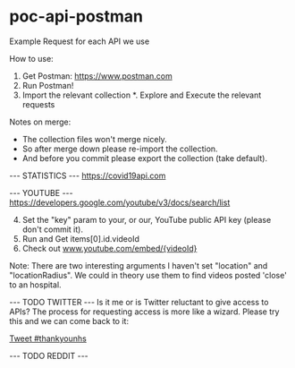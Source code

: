 # poc-api-postman
Example Request for each API we use

How to use:
1. Get Postman: https://www.postman.com
2. Run Postman!
3. Import the relevant collection
*. Explore and Execute the relevant requests

Notes on merge:
- The collection files won't merge nicely.
- So after merge down please re-import the collection.
- And before you commit please export the collection (take default).

--- STATISTICS ---
https://covid19api.com

--- YOUTUBE ---
https://developers.google.com/youtube/v3/docs/search/list

4. Set the "key" param to your, or our, YouTube public API key (please don't commit it).
5. Run and Get items[0].id.videoId
6. Check out www.youtube.com/embed/{videoId}

Note: There are two interesting arguments I haven't set "location" and "locationRadius".
We could in theory use them to find videos posted 'close' to an hospital.

--- TODO TWITTER ---
Is it me or is Twitter reluctant to give access to APIs?
The process for requesting access is more like a wizard.
Please try this and we can come back to it:

<a href="https://twitter.com/intent/tweet?button_hashtag=thankyounhs&ref_src=twsrc%5Etfw" class="twitter-hashtag-button" data-show-count="false">Tweet #thankyounhs</a><script async src="https://platform.twitter.com/widgets.js" charset="utf-8"></script>

--- TODO REDDIT ---
